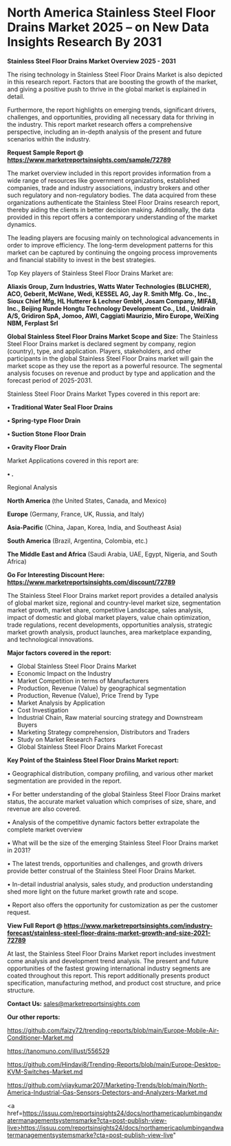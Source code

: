 # North America Stainless Steel Floor Drains Market 2025 – on New Data Insights Research By 2031

<Strong> Stainless Steel Floor Drains Market Overview 2025 - 2031</strong>

The rising technology in Stainless Steel Floor Drains Market is also depicted in this research report. Factors that are boosting the growth of the market, and giving a positive push to thrive in the global market is explained in detail.

Furthermore, the report highlights on emerging trends, significant drivers, challenges, and opportunities, providing all necessary data for thriving in the industry. This report market research offers a comprehensive perspective, including an in-depth analysis of the present and future scenarios within the industry.

<strong>Request Sample Report @ <a href=https://www.marketreportsinsights.com/sample/72789>https://www.marketreportsinsights.com/sample/72789</a></strong>

The market overview included in this report provides information from a wide range of resources like government organizations, established companies, trade and industry associations, industry brokers and other such regulatory and non-regulatory bodies. The data acquired from these organizations authenticate the Stainless Steel Floor Drains research report, thereby aiding the clients in better decision making. Additionally, the data provided in this report offers a contemporary understanding of the market dynamics.

The leading players are focusing mainly on technological advancements in order to improve efficiency. The long-term development patterns for this market can be captured by continuing the ongoing process improvements and financial stability to invest in the best strategies.

Top Key players of Stainless Steel Floor Drains Market are:

<strong>Aliaxis Group, Zurn Industries, Watts Water Technologies (BLUCHER), ACO, Geberit, McWane, Wedi, KESSEL AG, Jay R. Smith Mfg. Co., Inc., Sioux Chief Mfg, HL Hutterer & Lechner GmbH, Josam Company, MIFAB, Inc., Beijing Runde Hongtu Technology Development Co., Ltd., Unidrain A/S, Gridiron SpA, Jomoo, AWI, Caggiati Maurizio, Miro Europe, WeiXing NBM, Ferplast Srl</strong>

<strong><b>Global Stainless Steel Floor Drains Market Scope and Size:</b></strong>
The Stainless Steel Floor Drains market is declared segment by company, region (country), type, and application. Players, stakeholders, and other participants in the global Stainless Steel Floor Drains market will gain the market scope as they use the report as a powerful resource. The segmental analysis focuses on revenue and product by type and application and the forecast period of 2025-2031.

Stainless Steel Floor Drains Market Types covered in this report are:

<strong>• Traditional Water Seal Floor Drains

• Spring-type Floor Drain

• Suction Stone Floor Drain

• Gravity Floor Drain</strong>

Market Applications covered in this report are:

<strong>• .</strong> 

Regional Analysis

<strong>North America</strong> (the United States, Canada, and Mexico)

<strong>Europe</strong> (Germany, France, UK, Russia, and Italy)

<strong>Asia-Pacific</strong> (China, Japan, Korea, India, and Southeast Asia)

<strong>South America</strong> (Brazil, Argentina, Colombia, etc.)

<strong>The Middle East and Africa</strong> (Saudi Arabia, UAE, Egypt, Nigeria, and South Africa)

<strong>Go For Interesting Discount Here: <a href=https://www.marketreportsinsights.com/discount/72789>https://www.marketreportsinsights.com/discount/72789</a></strong>

The Stainless Steel Floor Drains market report provides a detailed analysis of global market size, regional and country-level market size, segmentation market growth, market share, competitive Landscape, sales analysis, impact of domestic and global market players, value chain optimization, trade regulations, recent developments, opportunities analysis, strategic market growth analysis, product launches, area marketplace expanding, and technological innovations.

<strong><b>Major factors covered in the report:</b></strong>
<ul>
  <li>Global Stainless Steel Floor Drains Market </li>
  <li>Economic Impact on the Industry</li>
  <li>Market Competition in terms of Manufacturers</li>
  <li>Production, Revenue (Value) by geographical segmentation</li>
  <li>Production, Revenue (Value), Price Trend by Type</li>
  <li>Market Analysis by Application</li>
  <li>Cost Investigation</li>
  <li>Industrial Chain, Raw material sourcing strategy and Downstream Buyers</li>
  <li>Marketing Strategy comprehension, Distributors and Traders</li>
  <li>Study on Market Research Factors</li>
  <li>Global Stainless Steel Floor Drains Market Forecast</li>
</ul>

<strong><b>Key Point of the Stainless Steel Floor Drains Market report:</b></strong>

• Geographical distribution, company profiling, and various other market segmentation are provided in the report.

• For better understanding of the global Stainless Steel Floor Drains market status, the accurate market valuation which comprises of size, share, and revenue are also covered.

• Analysis of the competitive dynamic factors better extrapolate the complete market overview

• What will be the size of the emerging Stainless Steel Floor Drains market in 2031?

• The latest trends, opportunities and challenges, and growth drivers provide better construal of the Stainless Steel Floor Drains Market.

• In-detail industrial analysis, sales study, and production understanding shed more light on the future market growth rate and scope.

• Report also offers the opportunity for customization as per the customer request.

<strong><b>View Full Report @ <a href=https://www.marketreportsinsights.com/industry-forecast/stainless-steel-floor-drains-market-growth-and-size-2021-72789>https://www.marketreportsinsights.com/industry-forecast/stainless-steel-floor-drains-market-growth-and-size-2021-72789</a></b></strong>


At last, the Stainless Steel Floor Drains Market report includes investment come analysis and development trend analysis. The present and future opportunities of the fastest growing international industry segments are coated throughout this report. This report additionally presents product specification, manufacturing method, and product cost structure, and price structure.

<strong>Contact Us:</strong>
sales@marketreportsinsights.com

<strong>Our other reports:</strong>

<a href=https://github.com/faizy72/trending-reports/blob/main/Europe-Mobile-Air-Conditioner-Market.md>https://github.com/faizy72/trending-reports/blob/main/Europe-Mobile-Air-Conditioner-Market.md</a>

<a href=https://tanomuno.com/illust/556529>https://tanomuno.com/illust/556529</a>

<a href=https://github.com/Hindavi8/Trending-Reports/blob/main/Europe-Desktop-KVM-Switches-Market.md>https://github.com/Hindavi8/Trending-Reports/blob/main/Europe-Desktop-KVM-Switches-Market.md</a>

<a href=https://github.com/vijaykumar207/Marketing-Trends/blob/main/North-America-Industrial-Gas-Sensors-Detectors-and-Analyzers-Market.md>https://github.com/vijaykumar207/Marketing-Trends/blob/main/North-America-Industrial-Gas-Sensors-Detectors-and-Analyzers-Market.md</a>

<a href=https://issuu.com/reportsinsights24/docs/northamericaplumbingandwatermanagementsystemsmarke?cta=post-publish-view-live>https://issuu.com/reportsinsights24/docs/northamericaplumbingandwatermanagementsystemsmarke?cta=post-publish-view-live</a>"
